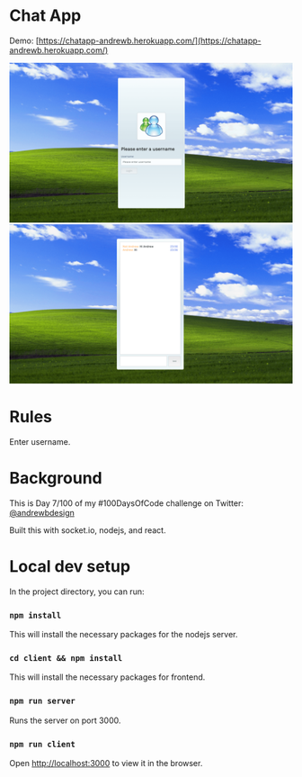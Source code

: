# Chat App
Demo: [https://chatapp-andrewb.herokuapp.com/](https://chatapp-andrewb.herokuapp.com/)

![](images/screenshot.png)
![](images/screenshot2.png)

# Rules

Enter username.

# Background
This is Day 7/100 of my #100DaysOfCode challenge on Twitter: [@andrewbdesign](https://twitter.com/andrewbdesign)

Built this with socket.io, nodejs, and react.

# Local dev setup
In the project directory, you can run:

### `npm install`

This will install the necessary packages for the nodejs server.

### `cd client && npm install`

This will install the necessary packages for frontend.

### `npm run server`

Runs the server on port 3000.

### `npm run client`

Open [http://localhost:3000](http://localhost:3000) to view it in the browser.


